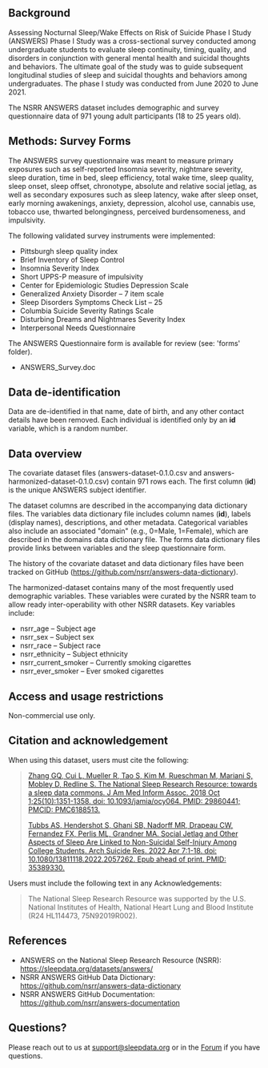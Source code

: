 ## Background
Assessing Nocturnal Sleep/Wake Effects on Risk of Suicide Phase I Study (ANSWERS) Phase I Study was a cross-sectional survey conducted among undergraduate students to evaluate sleep continuity, timing, quality, and disorders in conjunction with general mental health and suicidal thoughts and behaviors. The ultimate goal of the study was to guide subsequent longitudinal studies of sleep and suicidal thoughts and behaviors among undergraduates. The phase I study was conducted from June 2020 to June 2021.

The NSRR ANSWERS dataset includes demographic and survey questionnaire data of 971 young adult participants (18 to 25 years old).

## Methods: Survey Forms

The ANSWERS survey questionnaire was meant to measure primary exposures such as self-reported Insomnia severity, nightmare severity, sleep duration, time in bed, sleep efficiency, total wake time, sleep quality, sleep onset, sleep offset, chronotype, absolute and relative social jetlag, as well as secondary exposures such as sleep latency, wake after sleep onset, early morning awakenings, anxiety, depression, alcohol use, cannabis use, tobacco use, thwarted belongingness, perceived burdensomeness, and impulsivity.

The following validated survey instruments were implemented:

-	Pittsburgh sleep quality index
-	Brief Inventory of Sleep Control
-	Insomnia Severity Index
-	Short UPPS-P measure of impulsivity
-	Center for Epidemiologic Studies Depression Scale
-	Generalized Anxiety Disorder – 7 item scale
-	Sleep Disorders Symptoms Check List – 25
-	Columbia Suicide Severity Ratings Scale
-	Disturbing Dreams and Nightmares Severity Index
-	Interpersonal Needs Questionnaire

The ANSWERS Questionnaire form is available for review (see: 'forms' folder). 
-	ANSWERS_Survey.doc
 
 
## Data de-identification

Data are de-identified in that name, date of birth, and any other contact details have been removed. Each individual is identified only by an **id** variable, which is a random number.

## Data overview

The covariate dataset files (answers-dataset-0.1.0.csv and answers-harmonized-dataset-0.1.0.csv) contain 971 rows each. The first column (**id**) is the unique ANSWERS subject identifier. 

The dataset columns are described in the accompanying data dictionary files. The variables data dictionary file includes column names (**id**), labels (display names), descriptions, and other metadata. Categorical variables also include an associated "domain" (e.g., 0=Male, 1=Female), which are described in the domains data dictionary file. The forms data dictionary files provide links between variables and the sleep questionnaire form.

The history of the covariate dataset and data dictionary files have been tracked on GitHub (https://github.com/nsrr/answers-data-dictionary). 

The harmonized-dataset contains many of the most frequently used demographic variables. These variables were curated by the NSRR team to allow ready inter-operability with other NSRR datasets. Key variables include:

-	nsrr_age – Subject age
-	nsrr_sex – Subject sex
-	nsrr_race – Subject race
-	nsrr_ethnicity – Subject ethnicity
-	nsrr_current_smoker – Currently smoking cigarettes
-	nsrr_ever_smoker – Ever smoked cigarettes

## Access and usage restrictions

Non-commercial use only.

## Citation and acknowledgement

When using this dataset, users must cite the following:

> [Zhang GQ, Cui L, Mueller R, Tao S, Kim M, Rueschman M, Mariani S, Mobley D, Redline S. The National Sleep Research Resource: towards a sleep data commons. J Am Med Inform Assoc. 2018 Oct 1;25(10):1351-1358. doi: 10.1093/jamia/ocy064. PMID: 29860441; PMCID: PMC6188513.](https://pubmed.ncbi.nlm.nih.gov/29860441/)
>
> [Tubbs AS, Hendershot S, Ghani SB, Nadorff MR, Drapeau CW, Fernandez FX, Perlis ML, Grandner MA. Social Jetlag and Other Aspects of Sleep Are Linked to Non-Suicidal Self-Injury Among College Students. Arch Suicide Res. 2022 Apr 7:1-18. doi: 10.1080/13811118.2022.2057262. Epub ahead of print. PMID: 35389330.](https://pubmed.ncbi.nlm.nih.gov/35389330/)

Users must include the following text in any Acknowledgements:

> The National Sleep Research Resource was supported by the U.S. National Institutes of Health, National Heart Lung and Blood Institute (R24 HL114473, 75N92019R002).

## References

- ANSWERS on the National Sleep Research Resource (NSRR): https://sleepdata.org/datasets/answers/
- NSRR ANSWERS GitHub Data Dictionary: https://github.com/nsrr/answers-data-dictionary
- NSRR ANSWERS GitHub Documentation: https://github.com/nsrr/answers-documentation

## Questions?

Please reach out to us at support@sleepdata.org or in the [Forum](https://sleepdata.org/forum) if you have questions.
